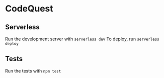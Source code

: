 # CodeQuest

## Serverless
Run the development server with `serverless dev`
To deploy, run `serverless deploy`

## Tests
Run the tests with `npm test`